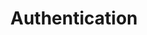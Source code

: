 ---
title: Authentication
name: Authentication
position_number: 3
parameters:
  - name:
    content:
content_markdown: |-
  Authentication is required for all API requests. Planman API uses access tokens to authenticate requests. To get an access token, you can sign in using your branch code through our sign in endpoint.

  The access token should be added as a request header as shown below.

  None of the requests will succeed unless you include a correct access token in the request header.
  {: .error}

left_code_blocks:
  - code_block: |-
      Authorization: Bearer $ACCESS_TOKEN
    title: 
    language: bash
right_code_blocks:
- code_block: |-
    curl -X POST https://srvbeta.virgingates.com/api/v1/branches/sign-in -H "Content-type: application/json" -d '{"code": "1234567"}'
  title: cURL
  language: bash
---